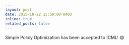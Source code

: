 ```yaml
---
layout: post
date: 2015-10-22 15:59:00-0400
inline: true
related_posts: false
---
```


Simple Policy Optimization has been accepted to ICML! :smile:

